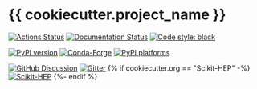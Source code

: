 # {{ cookiecutter.project_name }}

[![Actions Status][actions-badge]][actions-link]
[![Documentation Status][rtd-badge]][rtd-link]
[![Code style: black][black-badge]][black-link]

[![PyPI version][pypi-version]][pypi-link]
[![Conda-Forge][conda-badge]][conda-link]
[![PyPI platforms][pypi-platforms]][pypi-link]

[![GitHub Discussion][github-discussions-badge]][github-discussions-link]
[![Gitter][gitter-badge]][gitter-link]
{% if cookiecutter.org == "Scikit-HEP" -%}
[![Scikit-HEP][sk-badge]](https://scikit-hep.org/)
{%- endif %}

[actions-badge]: {{cookiecutter.url}}/workflows/CI/badge.svg
[actions-link]: {{cookiecutter.url}}/actions
[black-badge]: https://img.shields.io/badge/code%20style-black-000000.svg
[black-link]: https://github.com/psf/black
[conda-badge]: https://img.shields.io/conda/vn/conda-forge/{{cookiecutter.project_name}}
[conda-link]: https://github.com/conda-forge/{{cookiecutter.project_name}}-feedstock
[github-discussions-badge]: https://img.shields.io/static/v1?label=Discussions&message=Ask&color=blue&logo=github
[github-discussions-link]: {{cookiecutter.url}}/discussions
[gitter-badge]: https://badges.gitter.im/{{cookiecutter.url}}/community.svg
[gitter-link]: https://gitter.im/{{cookiecutter.url}}/community?utm_source=badge&utm_medium=badge&utm_campaign=pr-badge
[pypi-link]: https://pypi.org/project/{{cookiecutter.project_name}}/
[pypi-platforms]: https://img.shields.io/pypi/pyversions/{{cookiecutter.project_name}}
[pypi-version]: https://badge.fury.io/py/{{cookiecutter.project_name}}.svg
[rtd-badge]: https://readthedocs.org/projects/{{cookiecutter.project_name}}/badge/?version=latest
[rtd-link]: https://{{cookiecutter.project_name}}.readthedocs.io/en/latest/?badge=latest
[sk-badge]: https://scikit-hep.org/assets/images/Scikit--HEP-Project-blue.svg
